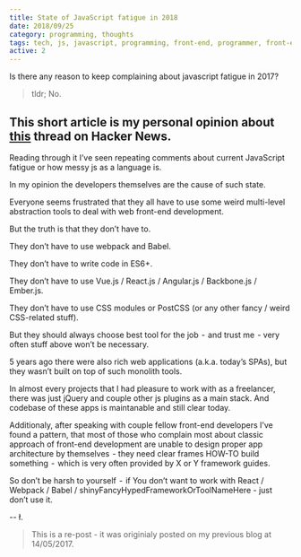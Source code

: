 ```yaml
---
title: State of JavaScript fatigue in 2018
date: 2018/09/25
category: programming, thoughts
tags: tech, js, javascript, programming, front-end, programmer, front-end development, front-end developer, javascript fatigue
active: 2
---
```


Is there any reason to keep complaining about javascript fatigue in 2017?

> tldr;
> No.

## This short article is my personal opinion about [this](https://news.ycombinator.com/item?id=13849051) thread on Hacker News.

Reading through it I’ve seen repeating comments about current JavaScript fatigue or how messy js as a language is.

In my opinion the developers themselves are the cause of such state.

Everyone seems frustrated that they all have to use some weird multi-level abstraction tools to deal with web front-end development.

But the truth is that they don’t have to.

They don’t have to use webpack and Babel.

They don’t have to write code in ES6+.

They don’t have to use Vue.js / React.js / Angular.js / Backbone.js / Ember.js.

They don’t have to use CSS modules or PostCSS (or any other fancy / weird CSS-related stuff).

But they should always choose best tool for the job  -  and trust me  - very often stuff above won’t be necessary.

5 years ago there were also rich web applications (a.k.a. today’s SPAs), but they wasn’t built on top of such monolith tools.

In almost every projects that I had pleasure to work with as a freelancer, there was just jQuery and couple other js plugins as a main stack. And codebase of these apps is maintanable and still clear today.

Additionaly, after speaking with couple fellow front-end developers I’ve found a pattern, that most of those who complain most about classic approach of front-end development are unable to design proper app architecture by themselves  - they need clear frames HOW-TO build something  -  which is very often provided by X or Y framework guides.

So don’t be harsh to yourself  -  if You don’t want to work with React / Webpack / Babel / shinyFancyHypedFrameworkOrToolNameHere - just don’t use it.

-- ł.

> This is a re-post - it was originialy posted on my previous blog at 14/05/2017.
